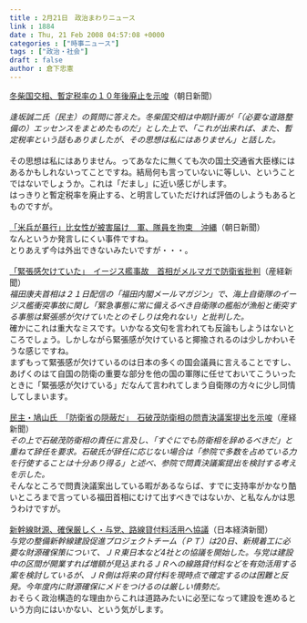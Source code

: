 ```yaml
---
title : 2月21日　政治まわりニュース
link : 1884
date : Thu, 21 Feb 2008 04:57:08 +0000
categories : ["時事ニュース"]
tags : ["政治・社会"]
draft : false
author : 倉下忠憲
---
```


<A HREF="http://www.asahi.com/politics/update/0220/TKY200802200407.html" TARGET="_blank">冬柴国交相、暫定税率の１０年後廃止を示唆</A>（朝日新聞）<BR><BR><I>逢坂誠二氏（民主）の質問に答えた。冬柴国交相は中期計画が「（必要な道路整備の）エッセンスをまとめたものだ」とした上で、「これが出来れば、また、暫定税率という話もありましたが、その思想は私にはありません」と話した。 </I><BR><BR>その思想は私にはありません。ってあなたに無くても次の国土交通省大臣様にはあるかもしれないってことですね。結局何も言っていないに等しい、ということではないでしょうか。これは「だまし」に近い感じがします。<BR>はっきりと暫定税率を廃止する、と明言していただければ評価のしようもあるとものですが。<BR><BR><A HREF="http://www.asahi.com/national/update/0221/SEB200802210001.html" TARGET="_blank">「米兵が暴行」比女性が被害届け　軍、隊員を拘束　沖縄</A>（朝日新聞）<BR>なんというか発言しにくい事件ですね。<BR>とりあえず今は外出できないみたいですが・・・。<BR><BR><A HREF="http://sankei.jp.msn.com/politics/policy/080221/plc0802211224008-n1.htm" TARGET="_blank">「緊張感欠けていた」　イージス艦事故　首相がメルマガで防衛省批判</A>（産経新聞）<BR><I>福田康夫首相は２１日配信の「福田内閣メールマガジン」で、海上自衛隊のイージス艦衝突事故に関し「緊急事態に常に備えるべき自衛隊の艦船が漁船と衝突する事態は緊張感が欠けていたとのそしりは免れない」と批判した。</I><BR>確かにこれは重大なミスです。いかなる文句を言われても反論もしようはないところでしょう。しかしながら緊張感が欠けていると揶揄されるのは少しかわいそうな感じですね。<BR>まずもって緊張感が欠けているのは日本の多くの国会議員に言えることですし、あげくのはて自国の防衛の重要な部分を他の国の軍隊に任せておいてこういったときに「緊張感が欠けている」だなんて言われてしまう自衛隊の方々に少し同情してしまいます。<BR><BR><A HREF="http://sankei.jp.msn.com/politics/situation/080221/stt0802211120003-n1.htm" TARGET="_blank">民主・鳩山氏　「防衛省の隠蔽だ」　石破茂防衛相の問責決議案提出を示唆</A>（産経新聞）<BR><I>その上で石破茂防衛相の責任に言及し、「すぐにでも防衛相を辞めるべきだ」と重ねて辞任を要求。石破氏が辞任に応じない場合は「参院で多数を占めている力を行使することは十分あり得る」と述べ、参院で問責決議案提出を検討する考えを示した。</I><BR>そんなところで問責決議案出している暇があるならば、すでに支持率がかなり酷いところまで言っている福田首相にむけて出すべきではないか、と私なんかは思うわけですが。<BR><BR><A HREF="http://www.nikkei.co.jp/news/keizai/20080221AT3S2001920022008.html" TARGET="_blank">新幹線財源、確保厳しく・与党、路線貸付料活用へ協議</A>（日本経済新聞）<BR><I>与党の整備新幹線建設促進プロジェクトチーム（ＰＴ）は20日、新規着工に必要な財源確保策について、ＪＲ東日本など4社との協議を開始した。与党は建設中の区間が開業すれば増額が見込まれるＪＲへの線路貸付料などを有効活用する案を検討しているが、ＪＲ側は将来の貸付料を現時点で確定するのは困難と反発。今年度内に財源確保にメドをつけるのは厳しい情勢だ。</I><BR>おそらく政治構造的な理由からこれは道路みたいに必至になって建設を進めるという方向にはいかない、という気がします。<br><br>
